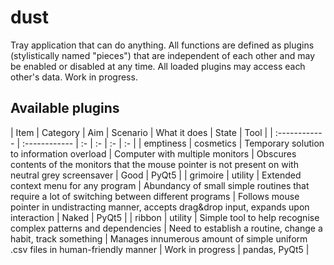 # dust

Tray application that can do anything. All functions are defined as plugins (stylistically named "pieces") that are independent of each other and may be enabled or disabled at any time. All loaded plugins may access each other's data. Work in progress.

## Available plugins

| Item | Category | Aim | Scenario | What it does | State | Tool |
| :------------ | :------------ | :- | :- | :- | :- |
| emptiness | cosmetics | Temporary solution to information overload | Computer with multiple monitors | Obscures contents of the monitors that the mouse pointer is not present on with neutral grey screensaver | Good | PyQt5 |
| grimoire | utility | Extended context menu for any program | Abundancy of small simple routines that require a lot of switching between different programs | Follows mouse pointer in undistracting manner, accepts drag&drop input, expands upon interaction | Naked | PyQt5 |
| ribbon | utility | Simple tool to help recognise complex patterns and dependencies | Need to establish a routine, change a habit, track something | Manages innumerous amount of simple uniform .csv files in human-friendly manner | Work in progress | pandas, PyQt5 |
